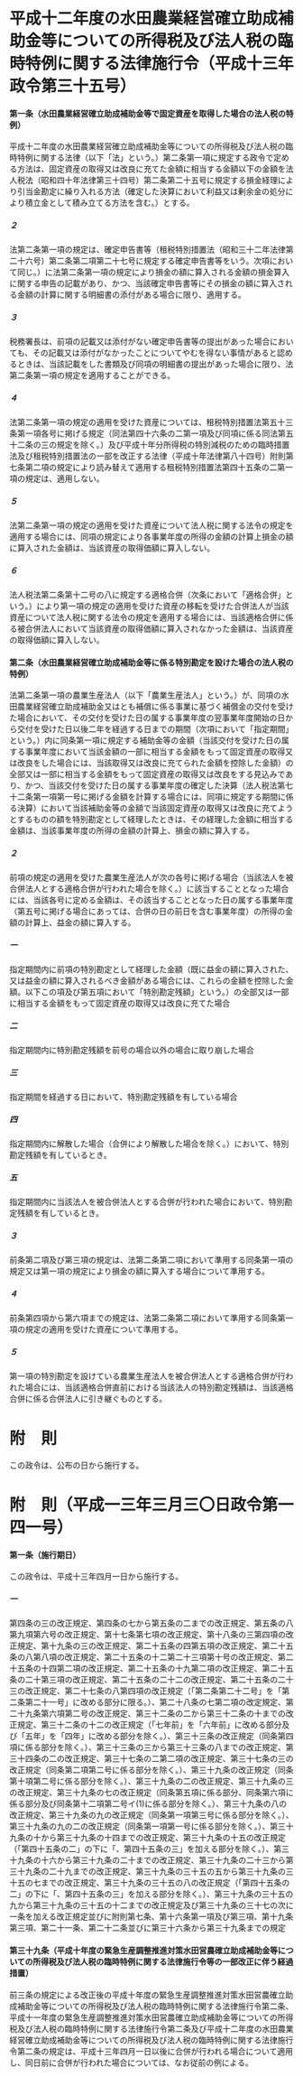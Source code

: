 # 平成十二年度の水田農業経営確立助成補助金等についての所得税及び法人税の臨時特例に関する法律施行令（平成十三年政令第三十五号）
#### 第一条（水田農業経営確立助成補助金等で固定資産を取得した場合の法人税の特例）
平成十二年度の水田農業経営確立助成補助金等についての所得税及び法人税の臨時特例に関する法律（以下「法」という。）第二条第一項に規定する政令で定める方法は、固定資産の取得又は改良に充てた金額に相当する金額以下の金額を法人税法（昭和四十年法律第三十四号）第二条第二十五号に規定する損金経理により引当金勘定に繰り入れる方法（確定した決算において利益又は剰余金の処分により積立金として積み立てる方法を含む。）とする。
##### ２
法第二条第一項の規定は、確定申告書等（租税特別措置法（昭和三十二年法律第二十六号）第二条第二項第二十七号に規定する確定申告書等をいう。次項において同じ。）に法第二条第一項の規定により損金の額に算入される金額の損金算入に関する申告の記載があり、かつ、当該確定申告書等にその損金の額に算入される金額の計算に関する明細書の添付がある場合に限り、適用する。
##### ３
税務署長は、前項の記載又は添付がない確定申告書等の提出があった場合においても、その記載又は添付がなかったことについてやむを得ない事情があると認めるときは、当該記載をした書類及び同項の明細書の提出があった場合に限り、法第二条第一項の規定を適用することができる。
##### ４
法第二条第一項の規定の適用を受けた資産については、租税特別措置法第五十三条第一項各号に掲げる規定（同法第四十六条の二第一項及び同項に係る同法第五十二条の三の規定を除く。）及び平成十年分所得税の特別減税のための臨時措置法及び租税特別措置法の一部を改正する法律（平成十年法律第八十四号）附則第七条第二項の規定により読み替えて適用する租税特別措置法第四十五条の二第一項の規定は、適用しない。
##### ５
法第二条第一項の規定の適用を受けた資産について法人税に関する法令の規定を適用する場合には、同項の規定により各事業年度の所得の金額の計算上損金の額に算入された金額は、当該資産の取得価額に算入しない。
##### ６
法人税法第二条第十二号の八に規定する適格合併（次条において「適格合併」という。）により第一項の規定の適用を受けた資産の移転を受けた合併法人が当該資産について法人税に関する法令の規定を適用する場合には、当該適格合併に係る被合併法人において当該資産の取得価額に算入されなかった金額は、当該資産の取得価額に算入しない。
#### 第二条（水田農業経営確立助成補助金等に係る特別勘定を設けた場合の法人税の特例）
法第二条第一項の農業生産法人（以下「農業生産法人」という。）が、同項の水田農業経営確立助成補助金又はとも補償に係る事業に基づく補償金の交付を受けた場合において、その交付を受けた日の属する事業年度の翌事業年度開始の日から交付を受けた日以後二年を経過する日までの期間（次項において「指定期間」という。）内に同条第一項に規定する補助金等の金額（当該交付を受けた日の属する事業年度において当該金額の一部に相当する金額をもって固定資産の取得又は改良をした場合には、当該取得又は改良に充てられた金額を控除した金額）の全部又は一部に相当する金額をもって固定資産の取得又は改良をする見込みであり、かつ、当該交付を受けた日の属する事業年度の確定した決算（法人税法第七十二条第一項第一号に掲げる金額を計算する場合には、同項に規定する期間に係る決算）において当該補助金等の金額で当該固定資産の取得又は改良に充てようとするものの額を特別勘定として経理したときは、その経理した金額に相当する金額は、当該事業年度の所得の金額の計算上、損金の額に算入する。
##### ２
前項の規定の適用を受けた農業生産法人が次の各号に掲げる場合（当該法人を被合併法人とする適格合併が行われた場合を除く。）に該当することとなった場合には、当該各号に定める金額は、その該当することとなった日の属する事業年度（第五号に掲げる場合にあっては、合併の日の前日を含む事業年度）の所得の金額の計算上、益金の額に算入する。
##### 一
指定期間内に前項の特別勘定として経理した金額（既に益金の額に算入された、又は益金の額に算入されるべき金額がある場合には、これらの金額を控除した金額。以下この項及び第五項において「特別勘定残額」という。）の全部又は一部に相当する金額をもって固定資産の取得又は改良に充てた場合
##### 二
指定期間内に特別勘定残額を前号の場合以外の場合に取り崩した場合
##### 三
指定期間を経過する日において、特別勘定残額を有している場合
##### 四
指定期間内に解散した場合（合併により解散した場合を除く。）において、特別勘定残額を有しているとき。
##### 五
指定期間内に当該法人を被合併法人とする合併が行われた場合において、特別勘定残額を有しているとき。
##### ３
前条第二項及び第三項の規定は、法第二条第二項において準用する同条第一項の規定又は第一項の規定により損金の額に算入する場合について準用する。
##### ４
前条第四項から第六項までの規定は、法第二条第二項において準用する同条第一項の規定の適用を受けた資産について準用する。
##### ５
第一項の特別勘定を設けている農業生産法人を被合併法人とする適格合併が行われた場合には、当該適格合併直前における当該法人の特別勘定残額は、当該適格合併に係る合併法人に引き継ぐものとする。
# 附　則
この政令は、公布の日から施行する。
# 附　則（平成一三年三月三〇日政令第一四一号）
#### 第一条（施行期日）
この政令は、平成十三年四月一日から施行する。
##### 一
第四条の三の改正規定、第四条の七から第五条の二までの改正規定、第五条の八第九項第六号の改正規定、第十七条第七項の改正規定、第十八条の三第四項の改正規定、第十九条の三の改正規定、第二十五条の四第五項の改正規定、第二十五条の八第八項の改正規定、第二十五条の十二第二十三項第十号の改正規定、第二十五条の十四第二項の改正規定、第二十五条の十九第二項の改正規定、第二十五条の二十第三項の改正規定、第二十五条の二十二の改正規定、第二十五条の二十三の改正規定、第二十七条の八第四項の改正規定（「第二条第二十二号」を「第二条第二十一号」に改める部分に限る。）、第二十八条の七第二項の改定規定、第二十九条第六項第二号の改正規定、第三十二条の二から第三十二条の十までの改正規定、第三十二条の十二の改正規定（「七年前」を「六年前」に改める部分及び「五年」を「四年」に改める部分を除く。）、第三十三条の改正規定（同条第四項に係る部分を除く。）、第三十三条の三から第三十三条の八までの改正規定、第三十四条の二の改正規定、第三十七条の二第二項の改正規定、第三十七条の三の改正規定（同条第二項第二号に係る部分を除く。）、第三十九条の改正規定（同条第十項第二号に係る部分を除く。）、第三十九条の二の改正規定、第三十九条の三の改正規定、第三十九条の七の改正規定（同条第五項に係る部分、同条第六項に係る部分及び同条第十二項第二号イ(1)に係る部分を除く。）、第三十九条の八の改正規定、第三十九条の九の改正規定（同条第一項第三号に係る部分を除く。）、第三十九条の九の二の改正規定（同条第一項第一号に係る部分を除く。）、第三十九条の十から第三十九条の十四までの改正規定、第三十九条の十五の改正規定（「第四十五条の二」の下に「、第四十五条の三」を加える部分を除く。）、第三十九条の十六から第三十九条の二十までの改正規定、第三十九条の二十三から第三十九条の二十九までの改正規定、第三十九条の三十五の五から第三十九条の三十五の七までの改正規定、第三十九条の三十五の八の改正規定（「第四十五条の二」の下に「、第四十五条の三」を加える部分を除く。）、第三十九条の三十五の九から第三十九条の三十五の十二までの改正規定及び第三十九条の三十七の次に一条を加える改正規定並びに附則第七条、第十六条第一項及び第三項、第十九条第三項、第二十一条、第二十二条並びに第三十六条から第三十九条までの規定
#### 第三十九条（平成十年度の緊急生産調整推進対策水田営農確立助成補助金等についての所得税及び法人税の臨時特例に関する法律施行令等の一部改正に伴う経過措置）
前三条の規定による改正後の平成十年度の緊急生産調整推進対策水田営農確立助成補助金等についての所得税及び法人税の臨時特例に関する法律施行令第二条、平成十一年度の緊急生産調整推進対策水田営農確立助成補助金等についての所得税及び法人税の臨時特例に関する法律施行令第二条及び平成十二年度の水田農業経営確立助成補助金等についての所得税及び法人税の臨時特例に関する法律施行令第二条の規定は、平成十三年四月一日以後に合併が行われる場合について適用し、同日前に合併が行われた場合については、なお従前の例による。
